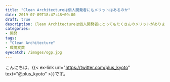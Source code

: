 ```yaml
---
title: "Clean Architectureは個人開発者にもメリットはあるのか"
date: 2019-07-09T18:47:48+09:00
draft: true
description: Clean Architectureは個人開発者にとってもたくさんのメリットがあります。特にミドルウェアの存在を気にせず開発できる点は開発スピードを上げることができます。
categories:
- 開発
tags:
- "Clean Architecture"
- 環境変数
eyecatch: /images/ogp.jpg
---
```


こんにちは、{{< ex-link url="https://twitter.com/plus_kyoto" text="@plus_kyoto" >}}です。  
<!--more-->

